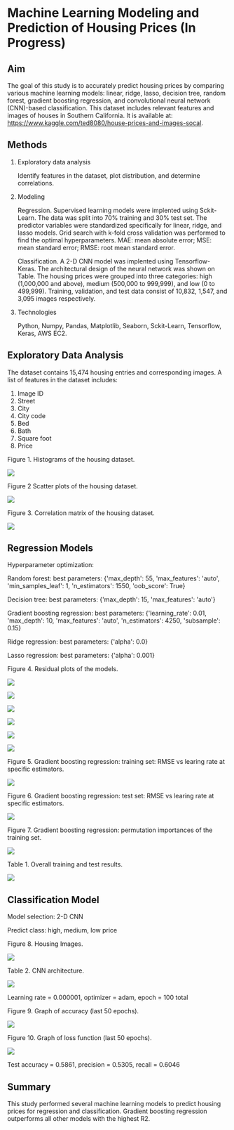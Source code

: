# Machine Learning Modeling and Prediction of Housing Prices (In Progress)

## Aim

The goal of this study is to accurately predict housing prices by comparing various machine learning models: linear, ridge, lasso, decision tree, random forest, gradient boosting regression, and convolutional neural network (CNN)-based classification.  This dataset includes relevant features and images of houses in Southern California.  It is available at: https://www.kaggle.com/ted8080/house-prices-and-images-socal.


## Methods
1. Exploratory data analysis

    Identify features in the dataset, plot distribution, and determine correlations.

2. Modeling

    Regression.  Supervised learning models were implented using Sckit-Learn.  The data was split into 70% training and 30% test set.  The predictor variables were standardized specifically for linear, ridge, and lasso models.  Grid search with k-fold cross validation was performed to find the optimal hyperparameters.  MAE: mean absolute error; MSE: mean standard error; RMSE: root mean standard error.

    Classification.  A 2-D CNN model was implented using Tensorflow-Keras.  The architectural design of the neural network was shown on Table.  The housing prices were grouped into three categories: high (1,000,000 and above), medium (500,000 to 999,999), and low (0 to 499,999).  Training, validation, and test data consist of 10,832, 1,547, and 3,095 images respectively.

3. Technologies

    Python, Numpy, Pandas, Matplotlib, Seaborn, Sckit-Learn, Tensorflow, Keras, AWS EC2.


## Exploratory Data Analysis

The dataset contains 15,474 housing entries and corresponding images.  A list of features in the dataset includes:
1. Image ID
2. Street
3. City
4. City code
5. Bed
6. Bath
7. Square foot
8. Price


Figure 1.  Histograms of the housing dataset.

![](figure/histograms.png)


Figure 2  Scatter plots of the housing dataset.

![](figure/scatterplots.png)


Figure 3.  Correlation matrix of the housing dataset.

![](figure/correlation_matrix.png)


## Regression Models

Hyperparameter optimization:

Random forest: best parameters: {'max_depth': 55, 'max_features': 'auto', 'min_samples_leaf': 1, 'n_estimators': 1550, 'oob_score': True}

Decision tree: best parameters: {'max_depth': 15, 'max_features': 'auto'}

Gradient boosting regression: best parameters: {'learning_rate': 0.01, 'max_depth': 10, 'max_features': 'auto', 'n_estimators': 4250, 'subsample': 0.15}

Ridge regression: best parameters: {'alpha': 0.0}

Lasso regression: best parameters: {'alpha': 0.001}



Figure 4.  Residual plots of the models.

![](figure/residual_rf.png)

![](figure/residual_dt.png)

![](figure/residual_gbr.png)

![](figure/residual_ridge.png)

![](figure/residual_lasso.png)

![](figure/residual_linear.png)


Figure 5.  Gradient boosting regression: training set: RMSE vs learing rate at specific estimators.

![](figure/train_rmse_lr.png)


Figure 6.  Gradient boosting regression: test set: RMSE vs learing rate at specific estimators.

![](figure/test_rmse_lr.png)


Figure 7.  Gradient boosting regression: permutation importances of the training set.

![](figure/permutation.png)


Table 1.  Overall training and test results.

![](figure/table.jpg)


## Classification Model

Model selection: 2-D CNN

Predict class: high, medium, low price



Figure 8.  Housing Images.

![](figure/house_images.png)


Table 2.  CNN architecture.

![](figure/model_parameters.jpg)


Learning rate = 0.000001, optimizer = adam, epoch = 100 total

Figure 9.  Graph of accuracy (last 50 epochs).

![](figure/cnn_train_val_acc.jpg)

Figure 10.  Graph of loss function (last 50 epochs).

![](figure/cnn_train_val_loss.jpg)

Test accuracy = 0.5861, precision = 0.5305, recall = 0.6046

## Summary

This study performed several machine learning models to predict housing prices for regression and classification.  Gradient boosting regression outperforms all other models with the highest R2.